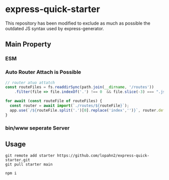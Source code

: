 # express-quick-starter

This repository has been modified to exclude as much as possible the outdated JS syntax used by express-generator.
  
## Main Property
### ESM
### Auto Router Attach is Possible
```js
// router atuo attatch
const routeFiles = fs.readdirSync(path.join(__dirname, '/routes'))
    .filter(file => file.indexOf('.') !== 0  && file.slice(-3) === ".js");

for await (const routeFile of routeFiles) {
  const router = await import(`./routes/${routeFile}`);
  app.use(`/${routeFile.split('.')[0].replace('index','')}`, router.default);
}

```
### bin/www seperate Server

## Usage
```git
git remote add starter https://github.com/lopahn2/express-quick-starter.git
git pull starter main
```
```npm
npm i
```
